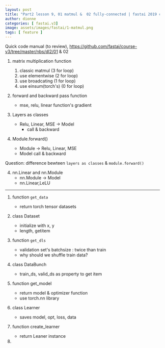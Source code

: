 ```yaml
---
layout: post
title: "Part2 lesson 9, 01 matmul &  02 fully-connected | fastai 2019 course -v3"
author: dionne
categories: [ fastai.v3]
image: assets/images/fastai/1-matmul.png
tags: [ feature ]
---
```


Quick code manual (to review), https://github.com/fastai/course-v3/tree/master/nbs/dl2/01 & 02

1. matrix multiplication function
	1. classic matmul (3 for loop)
	1. use elementwise (2 for loop)
	1. use broadcating (1 for loop)
	1. use einsum(torch's) (0 for loop)

1. forward and backward pass function
	- mse, relu, linear function's gradient

2. Layers as classes
	- Relu, Linear, MSE -> Model
		- call & backward

3. Module.forward()
	- Module -> Relu, Linear, MSE
	- Model call & backward

Question: difference bewteen `layers as classes` & `module.forward()`

4. nn.Linear and nn.Module
	- nn.Module -> Model
	- nn.Linear,LeLU

---

1. function `get_data`
	- return torch tensor datasets

2. class Dataset
	- initialize with x, y
	- length, getitem

3. function `get_dls`
	- validation set's batchsize : twice than train
	- why should we shuffle train data?

4. class DataBunch
	- train_ds, valid_ds as property to get item

5. function get_model
	- return model & optimizer function
	- use torch.nn library

6. class Learner
	- saves model, opt, loss, data

7. function create_learner
	- return Leaner instance

8. 